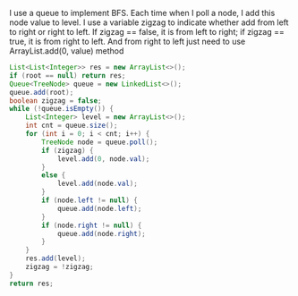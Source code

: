 I use a queue to implement BFS. Each time when I poll a node, I add this node value to level. I use a variable zigzag to indicate whether add from left to right or right to left. If zigzag == false, it is from left to right; if zigzag == true, it is from right to left.
And from right to left just need to use ArrayList.add(0, value) method
```java
List<List<Integer>> res = new ArrayList<>();
if (root == null) return res;
Queue<TreeNode> queue = new LinkedList<>();
queue.add(root);
boolean zigzag = false;
while (!queue.isEmpty()) {
    List<Integer> level = new ArrayList<>();
    int cnt = queue.size();
    for (int i = 0; i < cnt; i++) {
        TreeNode node = queue.poll();
        if (zigzag) {
            level.add(0, node.val);
        }
        else {
            level.add(node.val);
        }
        if (node.left != null) {
            queue.add(node.left);
        }
        if (node.right != null) {
            queue.add(node.right);
        }
    }
    res.add(level);
    zigzag = !zigzag;
}
return res;
```



